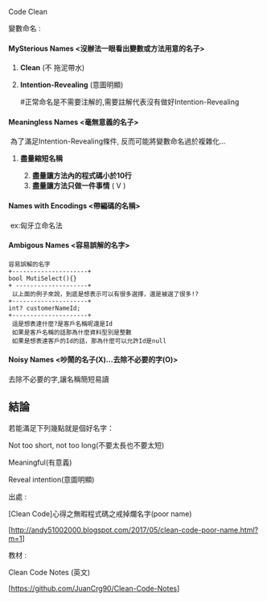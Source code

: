 Code Clean

變數命名 :

#### MySterious Names <沒辦法一眼看出變數或方法用意的名子>

1. **Clean** (不 拖泥帶水)

2. **Intention-Revealing**  (意圖明顯)

   #正常命名是不需要注解的,需要註解代表沒有做好Intention-Revealing



<h4>Meaningless Names <毫無意義的名子></h4>

​	為了滿足Intention-Revealing條件, 反而可能將變數命名過於複雜化...

1. **盡量縮短名稱**

	2. **盡量讓方法內的程式碼小於10行**
 	3. **盡量讓方法只做一件事情**                 ( V )



#### Names with Encodings <帶編碼的名稱>

​	ex:匈牙立命名法

#### Ambigous Names <容易誤解的名字>

```text
容易誤解的名字
+---------------------+
bool MutiSelect(){}
+ --------------------+
 以上面的例子來說，到底是想表示可以有很多選擇，還是被選了很多!?
+---------------------+
int? customerNameId;
+---------------------+
 這是想表達什麼?是客戶名稱呢還是Id
 如果是客戶名稱的話那為什麼資料型別是整數
 如果是想表達客戶的Id的話，那為什麼可以允許Id是null
```

#### Noisy Names <吵鬧的名子(X)...去除不必要的字(O)>

去除不必要的字,讓名稱簡短易讀

<h2>結論</h2>

若能滿足下列幾點就是個好名字：

Not too short, not too long(不要太長也不要太短) 

Meaningful(有意義)

Reveal intention(意圖明顯)





出處 : 

[Clean Code]心得之無暇程式碼之戒掉爛名字(poor name)

[<http://andy51002000.blogspot.com/2017/05/clean-code-poor-name.html?m=1>]

教材 :

Clean Code Notes (英文)

[<https://github.com/JuanCrg90/Clean-Code-Notes>]